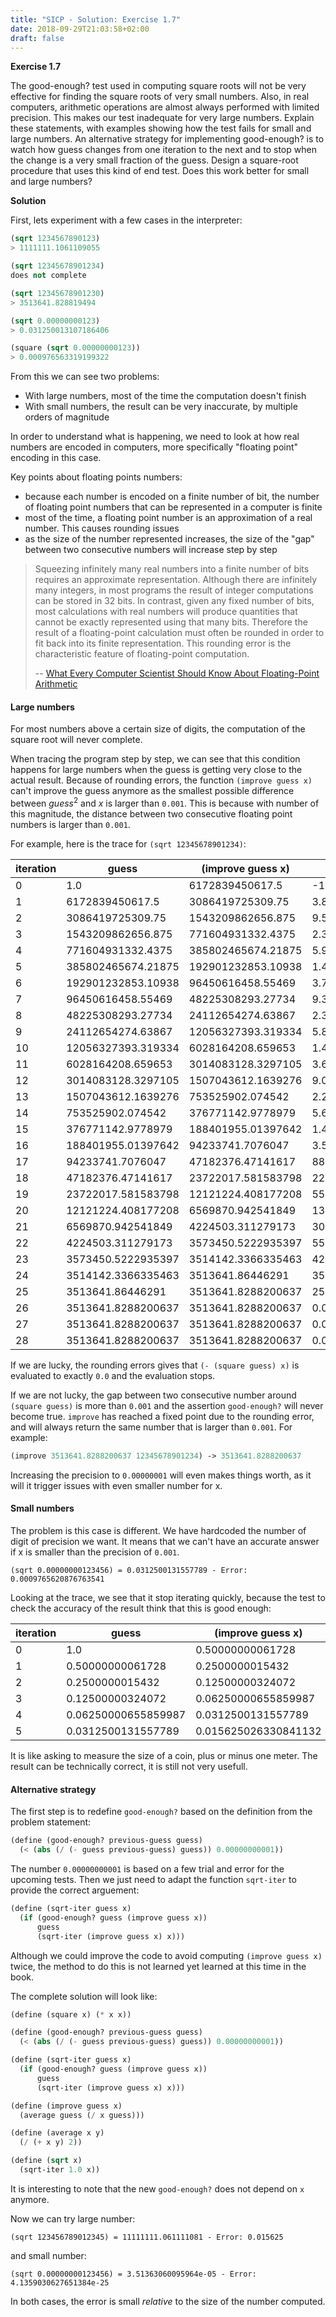 ```yaml
---
title: "SICP - Solution: Exercise 1.7"
date: 2018-09-29T21:03:58+02:00
draft: false
---
```


**Exercise 1.7**

The good-enough? test used in computing square roots will not be very effective for finding the square roots of very small numbers. Also, in real computers, arithmetic operations are almost always performed with limited precision. This makes our test inadequate for very large numbers. Explain these statements, with examples showing how the test fails for small and large numbers. An alternative strategy for implementing good-enough? is to watch how guess changes from one iteration to the next and to stop when the change is a very small fraction of the guess. Design a square-root procedure that uses this kind of end test. Does this work better for small and large numbers?

**Solution**

First, lets experiment with a few cases in the interpreter:

```scheme
(sqrt 1234567890123)
> 1111111.1061109055

(sqrt 12345678901234)
does not complete

(sqrt 12345678901230)
> 3513641.828819494

(sqrt 0.00000000123)
> 0.031250013107186406

(square (sqrt 0.00000000123))
> 0.000976563319199322
```

From this we can see two problems:

- With large numbers, most of the time the computation doesn't finish
- With small numbers, the result can be very inaccurate, by multiple orders of magnitude

In order to understand what is happening, we need to look at how real numbers are encoded in computers, more specifically "floating point" encoding in this case.

Key points about floating points numbers:

- because each number is encoded on a finite number of bit, the number of floating point numbers that can be represented in a computer is finite
- most of the time, a floating point number is an approximation of a real number. This causes rounding issues
- as the size of the number represented increases, the size of the "gap" between two consecutive numbers will increase step by step

> Squeezing infinitely many real numbers into a finite number of bits requires an approximate representation. Although there are infinitely many integers, in most programs the result of integer computations can be stored in 32 bits. In contrast, given any fixed number of bits, most calculations with real numbers will produce quantities that cannot be exactly represented using that many bits. Therefore the result of a floating-point calculation must often be rounded in order to fit back into its finite representation. This rounding error is the characteristic feature of floating-point computation.
>
> -- [What Every Computer Scientist Should Know About Floating-Point Arithmetic](https://docs.oracle.com/cd/E19957-01/806-3568/ncg_goldberg.html)

#### Large numbers

For most numbers above a certain size of digits, the computation of the square root will never complete.

When tracing the program step by step, we can see that this condition happens for large numbers when the guess is getting very close to the actual result. Because of rounding errors, the function `(improve guess x)` can't improve the guess anymore as the smallest possible difference between $guess^2$ and $x$ is larger than `0.001`. This is because with number of this magnitude, the distance between two consecutive floating point numbers is larger than `0.001`.

For example, here is the trace for `(sqrt 12345678901234)`:

| iteration | guess              | (improve guess x)  | (- (square guess) x)   |
| --------- | ------------------ | ------------------ | ---------------------- |
| 0         | 1.0                | 6172839450617.5    | -12345678901233.0      |
| 1         | 6172839450617.5    | 3086419725309.75   | 3.8103946883087414e+25 |
| 2         | 3086419725309.75   | 1543209862656.875  | 9.525986720768766e+24  |
| 3         | 1543209862656.875  | 771604931332.4375  | 2.3814966801891054e+24 |
| 4         | 771604931332.4375  | 385802465674.21875 | 5.953741700441899e+23  |
| 5         | 385802465674.21875 | 192901232853.10938 | 1.4884354250796105e+23 |
| 6         | 192901232853.10938 | 96450616458.55469  | 3.7210885623903846e+22 |
| 7         | 96450616458.55469  | 48225308293.27734  | 9.302721402889541e+21  |
| 8         | 48225308293.27734  | 24112654274.63867  | 2.3256803476359655e+21 |
| 9         | 24112654274.63867  | 12056327393.319334 | 5.8142008382257175e+20 |
| 10        | 12056327393.319334 | 6028164208.659653  | 1.4535501786922326e+20 |
| 11        | 6028164208.659653  | 3014083128.3297105 | 3.6338751380886356e+19 |
| 12        | 3014083128.3297105 | 1507043612.1639276 | 9.084684758802912e+18  |
| 13        | 1507043612.1639276 | 753525902.074542   | 2.2711681032851973e+18 |
| 14        | 753525902.074542   | 376771142.9778979  | 5.677889394183511e+17  |
| 15        | 376771142.9778979  | 188401955.01397642 | 1.4194414850197034e+17 |
| 16        | 188401955.01397642 | 94233741.7076047   | 3.548295097418716e+16  |
| 17        | 94233741.7076047   | 47182376.47141617  | 8867652397314325.0     |
| 18        | 47182376.47141617  | 23722017.581583798 | 2213830970589212.0     |
| 19        | 23722017.581583798 | 12121224.408177208 | 550388439239736.8      |
| 20        | 12121224.408177208 | 6569870.942541849  | 134578402252156.9      |
| 21        | 6569870.942541849  | 4224503.311279173  | 30817525300421.72      |
| 22        | 4224503.311279173  | 3573450.5222935397 | 5500749325774.699      |
| 23        | 3573450.5222935397 | 3514142.3366335463 | 423869734045.97266     |
| 24        | 3514142.3366335463 | 3513641.86446291   | 3517460886.28125       |
| 25        | 3513641.86446291   | 3513641.8288200637 | 250472.396484375       |
| 26        | 3513641.8288200637 | 3513641.8288200637 | 0.001953125            |
| 27        | 3513641.8288200637 | 3513641.8288200637 | 0.001953125            |
| 28        | 3513641.8288200637 | 3513641.8288200637 | 0.001953125            |


If we are lucky, the rounding errors gives that `(- (square guess) x)` is evaluated to exactly `0.0` and the evaluation stops. 

If we are not lucky, the gap between two consecutive number around `(square guess)` is more than `0.001` and the assertion `good-enough?` will never become true. `improve` has reached a fixed point due to the rounding error, and will always return the same number that is larger than `0.001`. For example:

```scheme
(improve 3513641.8288200637 12345678901234) -> 3513641.8288200637
```

Increasing the precision to `0.00000001` will even makes things worth, as it will it trigger issues with even smaller number for x.

#### Small numbers

The problem is this case is different. We have hardcoded the number of digit of precision we want. It means that we can't have an accurate answer if x is smaller than the precision of `0.001`.

```
(sqrt 0.00000000123456) = 0.0312500131557789 - Error: 0.0009765620876763541
```

Looking at the trace, we see that it stop iterating quickly, because the test to check the accuracy of the result think that this is good enough:

| iteration | guess               | (improve guess x)    | (- (square guess) x)  |
| --------- | ------------------- | -------------------- | --------------------- |
| 0         | 1.0                 | 0.50000000061728     | 0.99999999876544      |
| 1         | 0.50000000061728    | 0.2500000015432      | 0.24999999938272      |
| 2         | 0.2500000015432     | 0.12500000324072     | 0.06249999953704      |
| 3         | 0.12500000324072    | 0.06250000655859987  | 0.01562499957562001   |
| 4         | 0.06250000655859987 | 0.0312500131557789   | 0.0039062495852650275 |
| 5         | 0.0312500131557789  | 0.015625026330841132 | 0.0009765620876763541 |

It is like asking to measure the size of a coin, plus or minus one meter. The result can be technically correct, it is still not very usefull.

#### Alternative strategy

The first step is to redefine `good-enough?` based on the definition from the problem statement:

```scheme
(define (good-enough? previous-guess guess)
  (< (abs (/ (- guess previous-guess) guess)) 0.00000000001))
```

The number `0.00000000001` is based on a few trial and error for the upcoming tests. Then we just need to adapt the function `sqrt-iter` to provide the correct arguement:

```scheme
(define (sqrt-iter guess x)
  (if (good-enough? guess (improve guess x))
      guess
      (sqrt-iter (improve guess x) x)))
```

Although we could improve the code to avoid computing `(improve guess x)` twice, the method to do this is not learned yet learned at this time in the book.

The complete solution will look like:

```scheme
(define (square x) (* x x))

(define (good-enough? previous-guess guess)
  (< (abs (/ (- guess previous-guess) guess)) 0.00000000001))

(define (sqrt-iter guess x)
  (if (good-enough? guess (improve guess x))
      guess
      (sqrt-iter (improve guess x) x)))

(define (improve guess x)
  (average guess (/ x guess)))

(define (average x y)
  (/ (+ x y) 2))

(define (sqrt x)
  (sqrt-iter 1.0 x))
```

It is interesting to note that the new `good-enough?` does not depend on `x` anymore.

Now we can try large number:

```
(sqrt 123456789012345) = 11111111.061111081 - Error: 0.015625
```

and small number:

```
(sqrt 0.00000000123456) = 3.51363060095964e-05 - Error: 4.1359030627651384e-25
```

In both cases, the error is small _relative_ to the size of the number computed.